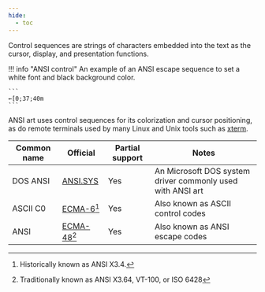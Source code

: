 ```yaml
---
hide:
  - toc
---
```

Control sequences are strings of characters embedded into the text as the cursor, display, and presentation functions.

!!! info "ANSI control"
    An example of an ANSI escape sequence to set a white font and black background color.

    ```
    ←[0;37;40m
    ```

ANSI art uses control sequences for its colorization and cursor positioning, as do remote terminals used by many Linux and Unix tools such as [xterm](https://invisible-island.net/xterm/).

| Common name | Official | Partial support | Notes |
| -- | -- | -- | -- |
| DOS ANSI | [ANSI.SYS](https://msdn.microsoft.com/en-us/library/cc722862.aspx) | Yes | An Microsoft DOS system driver commonly used with ANSI art |
| ASCII C0 | [ECMA-6](https://www.ecma-international.org/publications-and-standards/standards/ecma-6/)[^1] | Yes | Also known as ASCII control codes |
| ANSI | [ECMA-48](https://www.ecma-international.org/publications-and-standards/standards/ecma-48/)[^2] | Yes | Also known as ANSI escape codes |

[^1]: Historically known as ANSI X3.4.
[^2]: Traditionally known as ANSI X3.64, VT-100, or ISO 6428